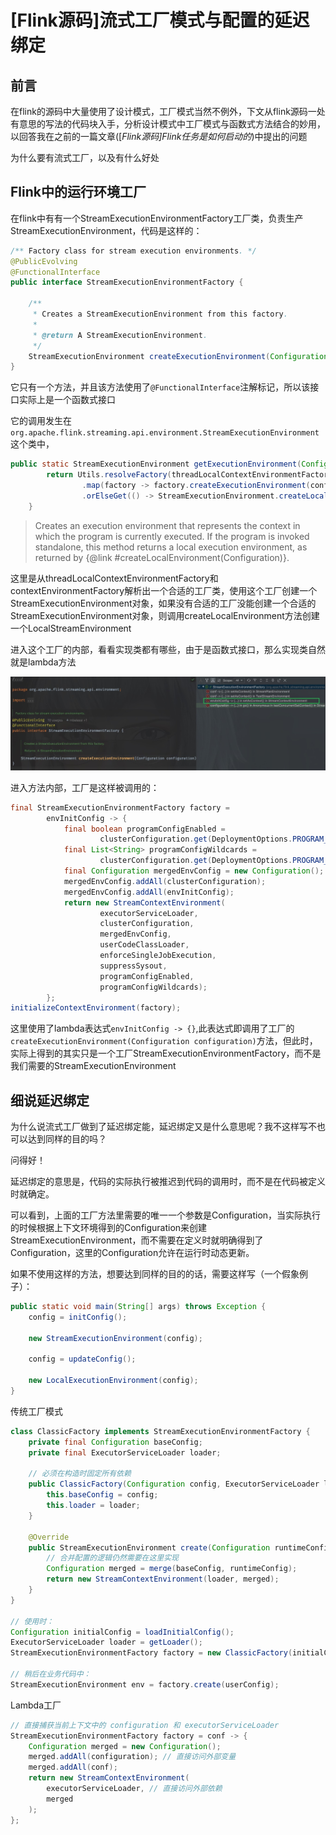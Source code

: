 # [Flink源码]流式工厂模式与配置的延迟绑定

## 前言

在flink的源码中大量使用了设计模式，工厂模式当然不例外，下文从flink源码一处有意思的写法的代码块入手，分析设计模式中工厂模式与函数式方法结合的妙用，以回答我在之前的一篇文章([*Flink源码]Flink任务是如何启动的*)中提出的问题

为什么要有流式工厂，以及有什么好处



## Flink中的运行环境工厂

在flink中有有一个StreamExecutionEnvironmentFactory工厂类，负责生产StreamExecutionEnvironment，代码是这样的：

~~~java
/** Factory class for stream execution environments. */
@PublicEvolving
@FunctionalInterface
public interface StreamExecutionEnvironmentFactory {

    /**
     * Creates a StreamExecutionEnvironment from this factory.
     *
     * @return A StreamExecutionEnvironment.
     */
    StreamExecutionEnvironment createExecutionEnvironment(Configuration configuration);
}
~~~

它只有一个方法，并且该方法使用了`@FunctionalInterface`注解标记，所以该接口实际上是一个函数式接口

它的调用发生在`org.apache.flink.streaming.api.environment.StreamExecutionEnvironment`这个类中，

~~~java
public static StreamExecutionEnvironment getExecutionEnvironment(Configuration configuration) {
        return Utils.resolveFactory(threadLocalContextEnvironmentFactory, contextEnvironmentFactory)
                .map(factory -> factory.createExecutionEnvironment(configuration))
                .orElseGet(() -> StreamExecutionEnvironment.createLocalEnvironment(configuration));
    }
~~~

> Creates an execution environment that represents the context in which the program is
> currently executed. If the program is invoked standalone, this method returns a local
> execution environment, as returned by {@link #createLocalEnvironment(Configuration)}.

这里是从threadLocalContextEnvironmentFactory和contextEnvironmentFactory解析出一个合适的工厂类，使用这个工厂创建一个StreamExecutionEnvironment对象，如果没有合适的工厂没能创建一个合适的StreamExecutionEnvironment对象，则调用createLocalEnvironment方法创建一个LocalStreamEnvironment



进入这个工厂的内部，看看实现类都有哪些，由于是函数式接口，那么实现类自然就是lambda方法

![StreamContextEnvironment](flink-streamExecutionEnvironmentFactory/StreamContextEnvironment.jpg)

进入方法内部，工厂是这样被调用的：

~~~java
final StreamExecutionEnvironmentFactory factory =
        envInitConfig -> {
            final boolean programConfigEnabled =
                    clusterConfiguration.get(DeploymentOptions.PROGRAM_CONFIG_ENABLED);
            final List<String> programConfigWildcards =
                    clusterConfiguration.get(DeploymentOptions.PROGRAM_CONFIG_WILDCARDS);
            final Configuration mergedEnvConfig = new Configuration();
            mergedEnvConfig.addAll(clusterConfiguration);
            mergedEnvConfig.addAll(envInitConfig);
            return new StreamContextEnvironment(
                    executorServiceLoader,
                    clusterConfiguration,
                    mergedEnvConfig,
                    userCodeClassLoader,
                    enforceSingleJobExecution,
                    suppressSysout,
                    programConfigEnabled,
                    programConfigWildcards);
        };
initializeContextEnvironment(factory);
~~~

这里使用了lambda表达式`envInitConfig -> {}`,此表达式即调用了工厂的`createExecutionEnvironment(Configuration configuration)`方法，但此时，实际上得到的其实只是一个工厂StreamExecutionEnvironmentFactory，而不是我们需要的StreamExecutionEnvironment



## 细说延迟绑定

为什么说流式工厂做到了延迟绑定能，延迟绑定又是什么意思呢？我不这样写不也可以达到同样的目的吗？



问得好！



延迟绑定的意思是，代码的实际执行被推迟到代码的调用时，而不是在代码被定义时就确定。

可以看到，上面的工厂方法里需要的唯一一个参数是Configuration，当实际执行的时候根据上下文环境得到的Configuration来创建StreamExecutionEnvironment，而不需要在定义时就明确得到了Configuration，这里的Configuration允许在运行时动态更新。



如果不使用这样的方法，想要达到同样的目的的话，需要这样写（一个假象例子）：

~~~java
public static void main(String[] args) throws Exception {
    config = initConfig();
    
    new StreamExecutionEnvironment(config);
    
    config = updateConfig();
    
    new LocalExecutionEnvironment(config);
}
~~~

传统工厂模式

~~~java
class ClassicFactory implements StreamExecutionEnvironmentFactory {
    private final Configuration baseConfig;
    private final ExecutorServiceLoader loader;

    // 必须在构造时固定所有依赖
    public ClassicFactory(Configuration config, ExecutorServiceLoader loader) {
        this.baseConfig = config;
        this.loader = loader;
    }

    @Override
    public StreamExecutionEnvironment create(Configuration runtimeConfig) {
        // 合并配置的逻辑仍然需要在这里实现
        Configuration merged = merge(baseConfig, runtimeConfig);
        return new StreamContextEnvironment(loader, merged);
    }
}

// 使用时：
Configuration initialConfig = loadInitialConfig();
ExecutorServiceLoader loader = getLoader();
StreamExecutionEnvironmentFactory factory = new ClassicFactory(initialConfig, loader);

// 稍后在业务代码中：
StreamExecutionEnvironment env = factory.create(userConfig);

~~~

Lambda工厂

~~~java
// 直接捕获当前上下文中的 configuration 和 executorServiceLoader
StreamExecutionEnvironmentFactory factory = conf -> {
    Configuration merged = new Configuration();
    merged.addAll(configuration); // 直接访问外部变量
    merged.addAll(conf);
    return new StreamContextEnvironment(
        executorServiceLoader, // 直接访问外部依赖
        merged
    );
};

~~~





